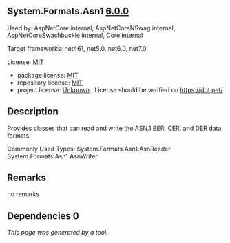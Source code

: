 System.Formats.Asn1 [6.0.0](https://www.nuget.org/packages/System.Formats.Asn1/6.0.0)
--------------------

Used by: AspNetCore internal, AspNetCoreNSwag internal, AspNetCoreSwashbuckle internal, Core internal

Target frameworks: net461, net5.0, net6.0, net7.0

License: [MIT](../../../../licenses/mit) 

- package license: [MIT](https://licenses.nuget.org/MIT) 
- repository license: [MIT](https://github.com/dotnet/runtime) 
- project license: [Unknown](https://dot.net/) , License should be verified on https://dot.net/

Description
-----------
Provides classes that can read and write the ASN.1 BER, CER, and DER data formats.

Commonly Used Types:
System.Formats.Asn1.AsnReader
System.Formats.Asn1.AsnWriter

Remarks
-----------
no remarks


Dependencies 0
-----------


*This page was generated by a tool.*
